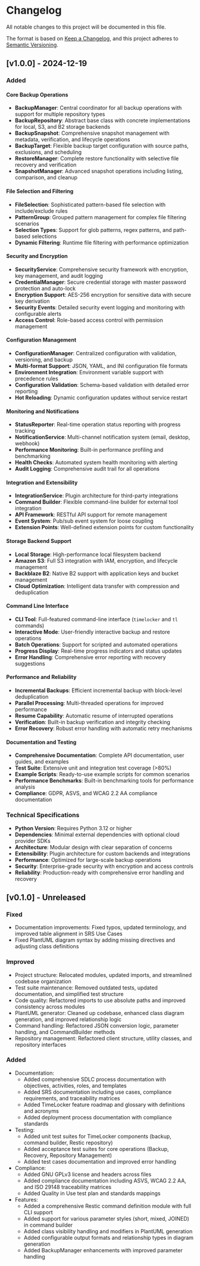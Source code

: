 # Changelog

All notable changes to this project will be documented in this file.

The format is based on [Keep a Changelog](https://keepachangelog.com/en/1.0.0/),
and this project adheres to [Semantic Versioning](https://semver.org/spec/v2.0.0.html).

## [v1.0.0] - 2024-12-19

### Added

#### Core Backup Operations

- **BackupManager**: Central coordinator for all backup operations with support for multiple repository types
- **BackupRepository**: Abstract base class with concrete implementations for local, S3, and B2 storage backends
- **BackupSnapshot**: Comprehensive snapshot management with metadata, verification, and lifecycle operations
- **BackupTarget**: Flexible backup target configuration with source paths, exclusions, and scheduling
- **RestoreManager**: Complete restore functionality with selective file recovery and verification
- **SnapshotManager**: Advanced snapshot operations including listing, comparison, and cleanup

#### File Selection and Filtering

- **FileSelection**: Sophisticated pattern-based file selection with include/exclude rules
- **PatternGroup**: Grouped pattern management for complex file filtering scenarios
- **Selection Types**: Support for glob patterns, regex patterns, and path-based selections
- **Dynamic Filtering**: Runtime file filtering with performance optimization

#### Security and Encryption

- **SecurityService**: Comprehensive security framework with encryption, key management, and audit logging
- **CredentialManager**: Secure credential storage with master password protection and auto-lock
- **Encryption Support**: AES-256 encryption for sensitive data with secure key derivation
- **Security Events**: Detailed security event logging and monitoring with configurable alerts
- **Access Control**: Role-based access control with permission management

#### Configuration Management

- **ConfigurationManager**: Centralized configuration with validation, versioning, and backup
- **Multi-format Support**: JSON, YAML, and INI configuration file formats
- **Environment Integration**: Environment variable support with precedence rules
- **Configuration Validation**: Schema-based validation with detailed error reporting
- **Hot Reloading**: Dynamic configuration updates without service restart

#### Monitoring and Notifications

- **StatusReporter**: Real-time operation status reporting with progress tracking
- **NotificationService**: Multi-channel notification system (email, desktop, webhook)
- **Performance Monitoring**: Built-in performance profiling and benchmarking
- **Health Checks**: Automated system health monitoring with alerting
- **Audit Logging**: Comprehensive audit trail for all operations

#### Integration and Extensibility

- **IntegrationService**: Plugin architecture for third-party integrations
- **Command Builder**: Flexible command-line builder for external tool integration
- **API Framework**: RESTful API support for remote management
- **Event System**: Pub/sub event system for loose coupling
- **Extension Points**: Well-defined extension points for custom functionality

#### Storage Backend Support

- **Local Storage**: High-performance local filesystem backend
- **Amazon S3**: Full S3 integration with IAM, encryption, and lifecycle management
- **Backblaze B2**: Native B2 support with application keys and bucket management
- **Cloud Optimization**: Intelligent data transfer with compression and deduplication

#### Command Line Interface

- **CLI Tool**: Full-featured command-line interface (`timelocker` and `tl` commands)
- **Interactive Mode**: User-friendly interactive backup and restore operations
- **Batch Operations**: Support for scripted and automated operations
- **Progress Display**: Real-time progress indicators and status updates
- **Error Handling**: Comprehensive error reporting with recovery suggestions

#### Performance and Reliability

- **Incremental Backups**: Efficient incremental backup with block-level deduplication
- **Parallel Processing**: Multi-threaded operations for improved performance
- **Resume Capability**: Automatic resume of interrupted operations
- **Verification**: Built-in backup verification and integrity checking
- **Error Recovery**: Robust error handling with automatic retry mechanisms

#### Documentation and Testing

- **Comprehensive Documentation**: Complete API documentation, user guides, and examples
- **Test Suite**: Extensive unit and integration test coverage (>80%)
- **Example Scripts**: Ready-to-use example scripts for common scenarios
- **Performance Benchmarks**: Built-in benchmarking tools for performance analysis
- **Compliance**: GDPR, ASVS, and WCAG 2.2 AA compliance documentation

### Technical Specifications

- **Python Version**: Requires Python 3.12 or higher
- **Dependencies**: Minimal external dependencies with optional cloud provider SDKs
- **Architecture**: Modular design with clear separation of concerns
- **Extensibility**: Plugin architecture for custom backends and integrations
- **Performance**: Optimized for large-scale backup operations
- **Security**: Enterprise-grade security with encryption and access controls
- **Reliability**: Production-ready with comprehensive error handling and recovery

## [v0.1.0] - Unreleased

### Fixed

- Documentation improvements: Fixed typos, updated terminology, and improved table alignment in SRS Use Cases
- Fixed PlantUML diagram syntax by adding missing directives and adjusting class definitions

### Improved

- Project structure: Relocated modules, updated imports, and streamlined codebase organization
- Test suite maintenance: Removed outdated tests, updated documentation, and simplified test structure
- Code quality: Refactored imports to use absolute paths and improved consistency across modules
- PlantUML generator: Cleaned up codebase, enhanced class diagram generation, and improved relationship logic
- Command handling: Refactored JSON conversion logic, parameter handling, and CommandBuilder methods
- Repository management: Refactored client structure, utility classes, and repository interfaces

### Added

- Documentation:
    - Added comprehensive SDLC process documentation with objectives, activities, roles, and templates
    - Added SRS documentation including use cases, compliance requirements, and traceability matrices
    - Added TimeLocker feature roadmap and glossary with definitions and acronyms
    - Added deployment process documentation with compliance standards
- Testing:
    - Added unit test suites for TimeLocker components (backup, command builder, Restic repository)
    - Added acceptance test suites for core operations (Backup, Recovery, Repository Management)
    - Added test cases documentation and improved error handling
- Compliance:
    - Added GNU GPLv3 license and headers across files
    - Added compliance documentation including ASVS, WCAG 2.2 AA, and ISO 29148 traceability matrices
    - Added Quality in Use test plan and standards mappings
- Features:
    - Added a comprehensive Restic command definition module with full CLI support
    - Added support for various parameter styles (short, mixed, JOINED) in command builder
    - Added class visibility handling and modifiers in PlantUML generation
    - Added configurable output formats and relationship types in diagram generation
    - Added BackupManager enhancements with improved parameter handling
